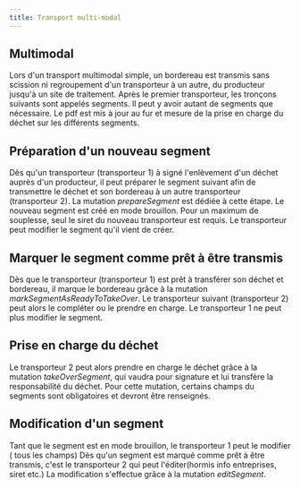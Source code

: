```yaml
---
title: Transport multi-modal
---
```


## Multimodal

Lors d'un transport multimodal simple, un bordereau est transmis sans scission ni regroupement d'un transporteur à un autre, du producteur jusqu'à un site de traitement. Après le premier transporteur, les tronçons suivants sont appelés segments. Il peut y avoir autant de segments que nécessaire.
Le pdf est mis à jour au fur et mesure de la prise en charge du déchet sur les différents segments.

## Préparation d'un nouveau segment

Dès qu'un transporteur (transporteur 1) à signé l'enlèvement d'un déchet auprès d'un producteur, il peut préparer le segment suivant afin de transmettre le déchet et son bordereau à un autre transporteur (transporteur 2).
La mutation *prepareSegment* est dédiée à cette étape. Le nouveau segment est créé en mode brouillon. Pour un maximum de  souplesse, seul le siret du nouveau transporteur est requis.
Le transporteur peut modifier le segment qu'il vient de créer.

## Marquer le segment comme prêt à être transmis

Dès que le transporteur (transporteur 1) est prêt à transférer son déchet et bordereau, il marque le bordereau grâce à la mutation *markSegmentAsReadyToTakeOver*. Le transporteur suivant (transporteur 2) peut alors le compléter ou le prendre en charge. Le transporteur 1 ne peut plus modifier le segment.

## Prise en charge du déchet

Le transporteur 2 peut alors prendre en charge le déchet grâce à la mutation *takeOverSegment*, qui vaudra pour signature et lui transfère la responsabilité du déchet. Pour cette mutation, certains champs du segments sont obligatoires et devront être renseignés.

## Modification d'un segment

Tant que le segment est en mode brouillon, le transporteur 1 peut le modifier ( tous les champs)
Dès qu'un segment est marqué comme prêt à être transmis, c'est le transporteur 2 qui peut l'éditer(hormis info entreprises, siret etc.)
La modification s'effectue grâce à la mutation *editSegment*.